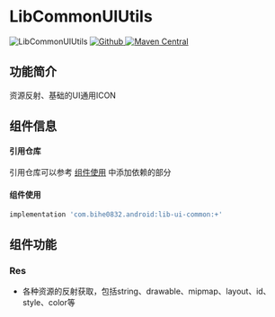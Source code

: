 # LibCommonUIUtils

![LibCommonUIUtils](https://img.shields.io/badge/AndroidAppFactory-LibCommonUIUtils-brightgreen)
[ ![Github](https://img.shields.io/badge/Github-LibCommonUIUtils-brightgreen?style=social) ](https://github.com/bihe0832/AndroidAppFactory/tree/master/LibCommonUIUtils)
[ ![Maven Central](https://img.shields.io/maven-central/v/com.bihe0832.android/lib-ui-common) ](https://search.maven.org/artifact/com.bihe0832.android/lib-ui-common)

## 功能简介

资源反射、基础的UI通用ICON

## 组件信息

#### 引用仓库

引用仓库可以参考 [组件使用](./../start.md) 中添加依赖的部分

#### 组件使用

```groovy
implementation 'com.bihe0832.android:lib-ui-common:+'
```

## 组件功能

### Res

- 各种资源的反射获取，包括string、drawable、mipmap、layout、id、style、color等
